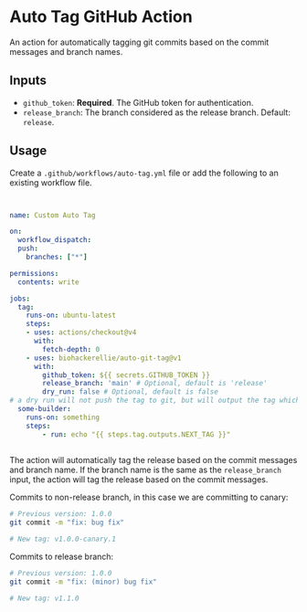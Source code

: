 # Auto Tag GitHub Action

An action for automatically tagging git commits based on the commit messages and branch names.


## Inputs

- `github_token`: **Required**. The GitHub token for authentication.
- `release_branch`: The branch considered as the release branch. Default: `release`.


## Usage

Create a `.github/workflows/auto-tag.yml` file or add the following to an existing workflow file.

```yaml


name: Custom Auto Tag

on:
  workflow_dispatch:
  push:
    branches: ["*"]

permissions:
  contents: write

jobs:
  tag:
    runs-on: ubuntu-latest
    steps: 
    - uses: actions/checkout@v4
      with:
        fetch-depth: 0
    - uses: biohackerellie/auto-git-tag@v1
      with:
        github_token: ${{ secrets.GITHUB_TOKEN }}
        release_branch: 'main' # Optional, default is 'release'
        dry_run: false # Optional, default is false
# a dry run will not push the tag to git, but will output the tag which you can use in a subsequent step
  some-builder:
    runs-on: something
    steps:
        - run: echo "{{ steps.tag.outputs.NEXT_TAG }}"
          
```

The action will automatically tag the release based on the commit messages and branch name. If the branch name is the same as the `release_branch` input, the action will tag the release based on the commit messages.

Commits to non-release branch, in this case we are committing to canary: 
```bash
# Previous version: 1.0.0
git commit -m "fix: bug fix"

# New tag: v1.0.0-canary.1

```

Commits to release branch:
```bash
# Previous version: 1.0.0
git commit -m "fix: (minor) bug fix"

# New tag: v1.1.0
```

